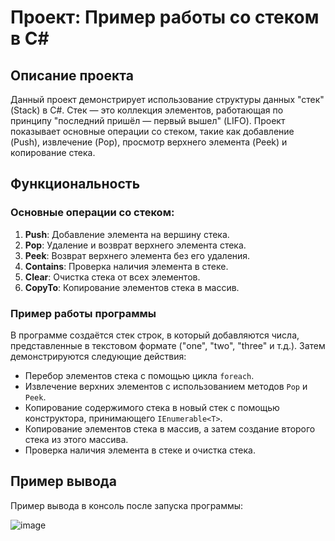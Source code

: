 
# Проект: Пример работы со стеком в C#

## Описание проекта

Данный проект демонстрирует использование структуры данных "стек" (Stack) в C#. Стек — это коллекция элементов, работающая по принципу "последний пришёл — первый вышел" (LIFO). Проект показывает основные операции со стеком, такие как добавление (Push), извлечение (Pop), просмотр верхнего элемента (Peek) и копирование стека.

## Функциональность

### Основные операции со стеком:
1. **Push**: Добавление элемента на вершину стека.
2. **Pop**: Удаление и возврат верхнего элемента стека.
3. **Peek**: Возврат верхнего элемента без его удаления.
4. **Contains**: Проверка наличия элемента в стеке.
5. **Clear**: Очистка стека от всех элементов.
6. **CopyTo**: Копирование элементов стека в массив.

### Пример работы программы

В программе создаётся стек строк, в который добавляются числа, представленные в текстовом формате ("one", "two", "three" и т.д.). Затем демонстрируются следующие действия:

- Перебор элементов стека с помощью цикла `foreach`.
- Извлечение верхних элементов с использованием методов `Pop` и `Peek`.
- Копирование содержимого стека в новый стек с помощью конструктора, принимающего `IEnumerable<T>`.
- Копирование элементов стека в массив, а затем создание второго стека из этого массива.
- Проверка наличия элемента в стеке и очистка стека.


## Пример вывода

Пример вывода в консоль после запуска программы:

![image](https://github.com/user-attachments/assets/6e126173-1e5e-4ebc-af00-d85b61190e93)



